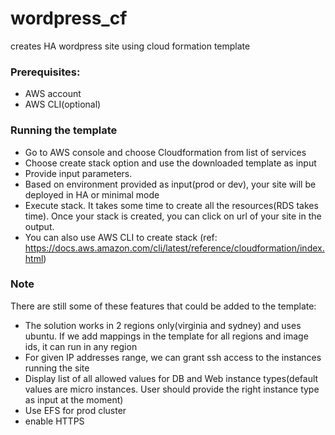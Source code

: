# wordpress_cf
creates HA wordpress site using cloud formation template

### Prerequisites:

- AWS account
- AWS CLI(optional)

### Running the template

- Go to AWS console and choose Cloudformation from list of services
- Choose create stack option and use the downloaded template as input 
- Provide input parameters. 
- Based on environment provided as input(prod or dev), your site will be deployed in HA or minimal mode
- Execute stack. It takes some time to create all the resources(RDS takes time). Once your stack is created, you can click on url of your site in the output.
- You can also use AWS CLI to create stack (ref: https://docs.aws.amazon.com/cli/latest/reference/cloudformation/index.html)

### Note
There are still some of these features that could be added to the template:
- The solution works in 2 regions only(virginia and sydney) and uses ubuntu. If we add mappings in the template for all regions and image ids, it can run in any region
- For given IP addresses range, we can grant ssh access to the instances running the site 
- Display list of all allowed values for DB and Web instance types(default values are micro instances. User should provide the right instance type as input at the moment) 
- Use EFS for prod cluster
- enable HTTPS




